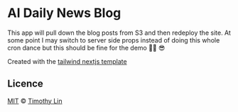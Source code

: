 # AI Daily News Blog

This app will pull down the blog posts from S3 and then redeploy the site. At some point I may switch to server side props instead of doing this whole cron dance but this should be fine for the demo 🤷‍♂️ 😎

Created with the [tailwind nextjs template](https://github.com/timlrx/tailwind-nextjs-starter-blog)

## Licence

[MIT](https://github.com/timlrx/tailwind-nextjs-starter-blog/blob/master/LICENSE) © [Timothy Lin](https://www.timlrx.com)
